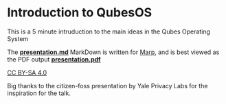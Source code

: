# Introduction to QubesOS
This is a 5 minute intruduction to the main ideas in the Qubes Operating System

The [**presentation.md**](https://github.com/francisco-core/QubesOS-presentation/raw/master/presentation.md) MarkDown is written for [Marp](https://yhatt.github.io/marp/), and is best viewed as the PDF output [**presentation.pdf**](https://github.com/francisco-core/QubesOS-presentation/raw/master/presentation.pdf)

[CC BY-SA 4.0](http://creativecommons.org/licenses/by-sa/4.0/)

Big thanks to the citizen-foss presentation by Yale Privacy Labs for the inspiration for the talk.


